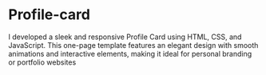 # Profile-card
I developed a sleek and responsive Profile Card using HTML, CSS, and JavaScript. This one-page template features an elegant design with smooth animations and interactive elements, making it ideal for personal branding or portfolio websites
